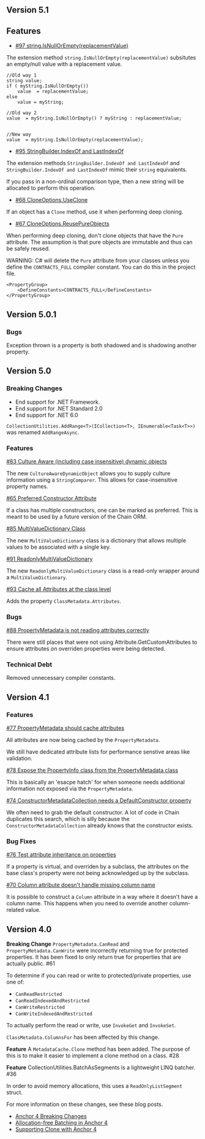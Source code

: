 ## Version 5.1

## Features

* [#97 string.IsNullOrEmpty(replacementValue)](https://github.com/TortugaResearch/Tortuga.Anchor/issues/97)

The extension method `string.IsNullOrEmpty(replacementValue)` subsitutes an empty/null value with a replacement value.

```
//Old way 1
string value;
if ( myString.IsNullOrEmpty())
	value  = replacementValue;
else
	value = myString;

//Old way 2
value  = myString.IsNullOrEmpty() ? myString : replacementValue;


//New way
value  = myString.IsNullOrEmpty(replacementValue);
```


* [#95 StringBuilder.IndexOf and LastIndexOf](https://github.com/TortugaResearch/Tortuga.Anchor/issues/95)

The extension methods `StringBuilder.IndexOf and LastIndexOf` and `StringBuilder.IndexOf and LastIndexOf` mimic their `string` equivalents. 

If you pass in a non-ordinal comparison type, then a new string will be allocated to perform this operation.


* [#68 CloneOptions.UseClone](https://github.com/TortugaResearch/Tortuga.Anchor/issues/68)

If an object has a `Clone` method, use it when performing deep cloning.


* [#67 CloneOptions.ReusePureObjects](https://github.com/TortugaResearch/Tortuga.Anchor/issues/67)


When performing deep cloning, don't clone objects that have the `Pure` attribute. The assumption is that pure objects are immutable and thus can be safely reused.

WARNING: C# will delete the `Pure` attribute from your classes unless you define the `CONTRACTS_FULL` compiler constant. You can do this in the project file.

```
<PropertyGroup>
	<DefineConstants>CONTRACTS_FULL</DefineConstants>
</PropertyGroup>
```


## Version 5.0.1

### Bugs

Exception thrown is a property is both shadowed and is shadowing another property.

## Version 5.0

### Breaking Changes

* End support for .NET Framework.
* End support for .NET Standard 2.0
* End support for .NET 6.0


`CollectionUtilities.AddRange<T>(ICollection<T>, IEnumerable<Task<T>>)` was renamed `AddRangeAsync`.


### Features

[#83 Culture Aware (including case insensitive) dynamic objects](https://github.com/TortugaResearch/Tortuga.Anchor/issues/83)

The new `CultureAwareDynamicObject` allows you to supply culture information using a `StringComparer`. This allows for case-insensitive property names.

[#65 Preferred Constructor Attribute](https://github.com/TortugaResearch/Tortuga.Anchor/issues/65)

If a class has multiple constructors, one can be marked as preferred. This is meant to be used by a future version of the Chain ORM.

[#85 MultiValueDictionary Class](https://github.com/TortugaResearch/Tortuga.Anchor/issues/85)

The new `MultiValueDictionary` class is a dictionary that allows multiple values to be associated with a single key.

[#91 ReadonlyMultiValueDictionary](https://github.com/TortugaResearch/Tortuga.Anchor/issues/91)

The new `ReadonlyMultiValueDictionary` class is a read-only wrapper around a `MultiValueDictionary`.

[#93 Cache all Attributes at the class level](https://github.com/TortugaResearch/Tortuga.Anchor/issues/93)

Adds the property `ClassMetadata.Attributes`.

### Bugs

[#88 PropertyMetadata is not reading attributes correctly](https://github.com/TortugaResearch/Tortuga.Anchor/issues/88)

There were still places that were not using Attribute.GetCustomAttributes to ensure attributes on overriden properties were being detected.


### Technical Debt

Removed unnecessary compiler constants.


## Version 4.1


### Features

[#77 PropertyMetadata should cache attributes](https://github.com/TortugaResearch/Tortuga.Anchor/issues/77)

All attributes are now being cached by the `PropertyMetadata`.

We still have dedicated attribute lists for performance senstive areas like validation.

[#78 Expose the PropertyInfo class from the PropertyMetadata class](https://github.com/TortugaResearch/Tortuga.Anchor/issues/78)

This is basically an 'esacpe hatch' for when someone needs additional information not exposed via the `PropertyMetadata`.

[#74 ConstructorMetadataCollection needs a DefaultConstructor property](https://github.com/TortugaResearch/Tortuga.Anchor/issues/74)

We often need to grab the default constructor. A lot of code in Chain duplicates this search, which is silly because the `ConstructorMetadataCollection` already knows that the constructor exists.


### Bug Fixes

[#76 Test attribute inheritance on properties](https://github.com/TortugaResearch/Tortuga.Anchor/issues/76)

If a property is virtual, and overriden by a subclass, the attributes on the base class's property were not being acknowledged up by the subclass.

[#70 Column attribute doesn't handle missing column name](https://github.com/TortugaResearch/Tortuga.Anchor/issues/70)

It is possible to construct a `Column` attribute in a way where it doesn't have a column name. This happens when you need to override another column-related value.



## Version 4.0

**Breaking Change** `PropertyMetadata.CanRead` and `PropertyMetadata.CanWrite` were incorrectly returning true for protected properties. It has been fixed to only return true for properties that are actually public. #61 

To determine if you can read or write to protected/private properties, use one of:

 * `CanReadRestricted`
 * `CanReadIndexedAndRestricted`
 * `CanWriteRestricted`
 * `CanWriteIndexedAndRestricted`

To actually perform the read or write, use `InvokeGet` and `InvokeSet`.

`ClassMetadata.ColumnsFor` has been affected by this change.

**Feature** A `MetadataCache.Clone` method has been added. The purpose of this is to make it easier to implement a clone method on a class. #28 

**Feature** CollectionUtilities.BatchAsSegments is a lightweight LINQ batcher. #36

In order to avoid memory allocations, this uses a `ReadOnlyListSegment` struct. 

For more information on these changes, see these blog posts.

* [Anchor 4 Breaking Changes](https://tortugaresearch.com/anchor-4-breaking-changes/)
* [Allocation-free Batching in Anchor 4](https://tortugaresearch.com/allocation-free-batching-in-anchor-4/)
* [Supporting Clone with Anchor 4](https://tortugaresearch.com/supporting-clone-with-anchor-4/)